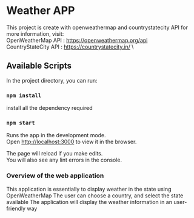 # Weather APP

This project is create with openweathermap and countrystatecity API
for more information, visit:\
OpenWeatherMap API : https://openweathermap.org/api \
CountryStateCity API : https://countrystatecity.in/ \

## Available Scripts

In the project directory, you can run:
### `npm install`
install all the dependency required
### `npm start`

Runs the app in the development mode.\
Open [http://localhost:3000](http://localhost:3000) to view it in the browser.

The page will reload if you make edits.\
You will also see any lint errors in the console.

### Overview of the web application

This application is essentially to display weather in the state using OpenWeatherMap
The user can choose a country, and select the state available
The application will display the weather information in an user-friendly way
